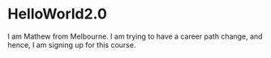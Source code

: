 # HelloWorld2.0
I am Mathew from Melbourne. I am trying to have a career path change, and hence, I am signing up for this course.

